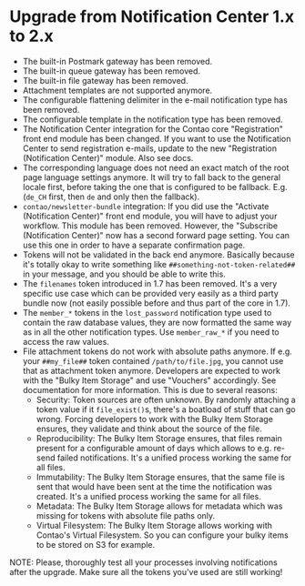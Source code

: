 # Upgrade from Notification Center 1.x to 2.x

* The built-in Postmark gateway has been removed.
* The built-in queue gateway has been removed.
* The built-in file gateway has been removed.
* Attachment templates are not supported anymore.
* The configurable flattening delimiter in the e-mail notification type has been removed.
* The configurable template in the notification type has been removed.
* The Notification Center integration for the Contao core "Registration" front end module has
  been changed. If you want to use the Notification Center to send registration e-mails, update
  to the new "Registration (Notification Center)" module. Also see docs.
* The corresponding language does not need an exact match of the root page language settings
  anymore. It will try to fall back to the general locale first, before taking the one that is
  configured to be fallback. E.g. (`de_CH` first, then `de` and only then the fallback).
* `contao/newsletter-bundle` integration: If you did use the "Activate (Notification Center)" front end module,
  you will have to adjust your workflow. This module has been removed. However, the "Subscribe (Notification Center)"
  now has a second forward page setting. You can use this one in order to have a separate confirmation page.
* Tokens will not be validated in the back end anymore. Basically because it's totally okay to write something
  like `##something-not-token-related##` in your message, and you should be able to write this.
* The `filenames` token introduced in 1.7 has been removed. It's a very specific use case which can be provided very easily
  as a third party bundle now (not easily possible before and thus part of the core in 1.7).
* The `member_*` tokens in the `lost_password` notification type used to contain the raw database values, they are now
  formatted the same way as in all the other notification types. Use `member_raw_*` if you need to access the raw values.
* File attachment tokens do not work with absolute paths anymore. If e.g. your `##my_file##` token contained
  `/path/to/file.jpg`, you cannot use that as attachment token anymore. Developers are expected to work with the 
  "Bulky Item Storage" and use "Vouchers" accordingly. See documentation for more information. This is due to 
  several reasons:
  * Security: Token sources are often unknown. By randomly attaching a token value if it `file_exist()`s, there's a 
    boatload of stuff that can go wrong. Forcing developers to work with the Bulky Item Storage ensures, they 
    validate and think about the source of the file.
  * Reproducibility: The Bulky Item Storage ensures, that files remain present for a configurable amount of days 
    which allows to e.g. re-send failed notifications. It's a unified process working the same for all files.
  * Immutability: The Bulky Item Storage ensures, that the same file is sent that would have been sent at the time 
    the notification was created. It's a unified process working the same for all files.
  * Metadata: The Bulky Item Storage allows for metadata which was missing for tokens with absolute file paths only.
  * Virtual Filesystem: The Bulky Item Storage allows working with Contao's Virtual Filesystem. So you can configure 
    your bulky items to be stored on S3 for example.


NOTE: Please, thoroughly test all your processes involving notifications after the upgrade. Make sure all the tokens
you've used are still working!